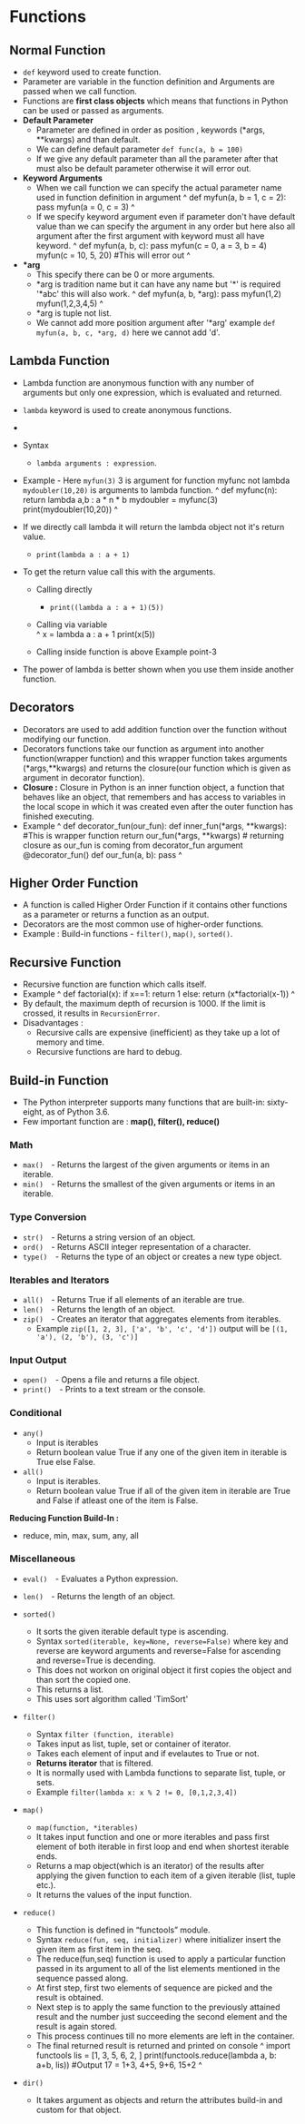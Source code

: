 # Functions

## Normal Function
-  `def` keyword used to create function.
-  Parameter are variable in the function definition and Arguments are passed when we call function.
-  Functions are **first class objects** which means that functions in Python can be used or passed as arguments.
-  **Default Parameter**
   -  Parameter are defined in order as position , keywords (\*args, \*\*kwargs) and than default.
   - We can define default parameter `def func(a, b = 100)`
   - If we give any default parameter than all the parameter after that must also be default parameter otherwise it will error out.
-  **Keyword Arguments**
   -  When we call function we can specify the actual parameter name used in function definition in argument
^
    def myfun(a, b = 1, c = 2):
        pass
    myfun(a = 0, c = 3)
^
   -  If we specify keyword argument even if parameter don't have default value than we can specify the argument in any order but here also all argument after the first argument with keyword must all have keyword.
^
    def myfun(a, b, c):
        pass
    myfun(c = 0, a = 3, b = 4)
    myfun(c = 10, 5, 20) #This will error out
^
-  **\*arg**
   -  This specify there can be 0 or more arguments.
   -  \*arg is tradition name but it can have any name but '\*' is required '\*abc' this will also work.
^
    def myfun(a, b, *arg):
        pass
    myfun(1,2)
    myfun(1,2,3,4,5)
^
   -  \*arg is tuple not list.
   -  We cannot add more position argument after '\*arg' example `def myfun(a, b, c, *arg, d)` here we cannot add 'd'.

## Lambda Function
-  Lambda function are anonymous function with any number of arguments but only one expression, which is evaluated and returned.
-  `lambda` keyword is used to create anonymous functions.
-  
-  Syntax    
    - `lambda arguments : expression`.
-  Example - Here `myfun(3)` 3 is argument for function myfunc not lambda `mydoubler(10,20)` is arguments to lambda function.
^
    def myfunc(n):  
      return lambda a,b : a * n * b
    mydoubler = myfunc(3)
    print(mydoubler(10,20))
^
-  If we directly call lambda it will return the lambda object not it's return value.
   -  `print(lambda a : a + 1)`
-  To get the return value call this with the arguments.
   -  Calling directly
      -  `print((lambda a : a + 1)(5))`
   -  Calling via variable  
^
    x = lambda a : a + 1
    print(x(5))
    
   -  Calling inside function is above Example point-3
      
-  The power of lambda is better shown when you use them inside another function.

## Decorators
-  Decorators are used to add addition function over the function without modifying our function.
-  Decorators functions take our function as argument into another function(wrapper function) and this wrapper function takes arguments (\*args,\*\*kwargs) and returns the closure(our function which is given as argument in decorator function).
-  **Closure :** Closure in Python is an inner function object, a function that behaves like an object, that remembers and has access to variables in the local scope in which it was created even after the outer function has finished executing.
-  Example
^
    def decorator_fun(our_fun):
        def inner_fun(*args, **kwargs):    #This is wrapper function
            return our_fun(*args, **kwargs) # returning closure as our_fun is coming from decorator_fun argument
    @decorator_fun()
    def our_fun(a, b):
        pass
^

## Higher Order Function
-  A function is called Higher Order Function if it contains other functions as a parameter or returns a function as an output.
-  Decorators are the most common use of higher-order functions.
-  Example : Build-in functions - `filter()`, `map()`, `sorted()`.

## Recursive Function
-  Recursive function are function which calls itself.
-  Example
^
    def factorial(x):
      if x==1:
        return 1
      else:
        return (x*factorial(x-1))
^
-  By default, the maximum depth of recursion is 1000. If the limit is crossed, it results in `RecursionError`.
-  Disadvantages :
   -  Recursive calls are expensive (inefficient) as they take up a lot of memory and time.
   -  Recursive functions are hard to debug.

## Build-in Function
- The Python interpreter supports many functions that are built-in: sixty-eight, as of Python 3.6.
- Few important function are : **map(), filter(), reduce()**

### Math
  -  ```max()```&emsp;- Returns the largest of the given arguments or items in an iterable.
  -  ```min()```&emsp;- Returns the smallest of the given arguments or items in an iterable.  


### Type Conversion
  -  ```str()```&emsp;- Returns a string version of an object.
  -  ```ord()```&emsp;- Returns ASCII integer representation of a character.
  -  ```type()```&emsp;- Returns the type of an object or creates a new type object.  

### Iterables and Iterators
  -  `all()`&emsp;- Returns True if all elements of an iterable are true.
  -  `len()`&emsp;- Returns the length of an object.
  -  `zip()`&emsp;- Creates an iterator that aggregates elements from iterables.
     -  Example `zip([1, 2, 3], ['a', 'b', 'c', 'd'])` output will be `[(1, 'a'), (2, 'b'), (3, 'c')]`

### Input Output
  -  ```open()```&emsp;- Opens a file and returns a file object.
  -  ```print()```&emsp;- Prints to a text stream or the console.

### Conditional
-  `any()`
   -  Input is iterables
   -  Return boolean value True if any one of the given item in iterable is True else False.
-  `all()`
   -  Input is iterables.
   -  Return boolean value True if all of the given item in iterable are True and False if atleast one of the item is False.

**Reducing Function Build-In :**
-  reduce, min, max, sum, any, all

### Miscellaneous
  -  `eval()`&emsp;- Evaluates a Python expression.
  -  `len()`&emsp;- Returns the length of an object.
  -  `sorted()`
     -  It sorts the given iterable default type is ascending.
     -  Syntax `sorted(iterable, key=None, reverse=False)` where key and reverse are keyword arguments and reverse=False for ascending and reverse=True is decending.
     -  This does not workon on original object it first copies the object and than sort the copied one.
     -  This returns a list.
     -  This uses sort algorithm called 'TimSort'
  -  `filter()`
     -  Syntax `filter (function, iterable)`
     -  Takes input as list, tuple, set or container of iterator.
     -  Takes each element of input and if evelautes to True or not.
     -  **Returns iterator** that is filtered.
     -  It is normally used with Lambda functions to separate list, tuple, or sets.
     -  Example `filter(lambda x: x % 2 != 0, [0,1,2,3,4])`
-  `map()`
   -  `map(function, *iterables)`
   -  It takes input function and one or more iterables and pass first element of both iterable in first loop and end when shortest iterable ends.
   -  Returns a map object(which is an iterator) of the results after applying the given function to each item of a given iterable (list, tuple etc.).
   -  It returns the values of the input function.
-  `reduce()`
   -  This function is defined in “functools” module.
   -  Syntax `reduce(fun, seq, initializer)` where initializer insert the given item as first item in the seq.
   -  The reduce(fun,seq) function is used to apply a particular function passed in its argument to all of the list elements mentioned in the sequence passed along.
   -  At first step, first two elements of sequence are picked and the result is obtained.
   -  Next step is to apply the same function to the previously attained result and the number just succeeding the second element and the result is again stored.
   -  This process continues till no more elements are left in the container.
   -  The final returned result is returned and printed on console
^
    import functools
    lis = [1, 3, 5, 6, 2, ]
    print(functools.reduce(lambda a, b: a+b, lis)) #Output 17 = 1+3, 4+5, 9+6, 15+2
^

-  `dir()`
   -  It takes argument as objects and return the attributes build-in and custom for that object.
    
